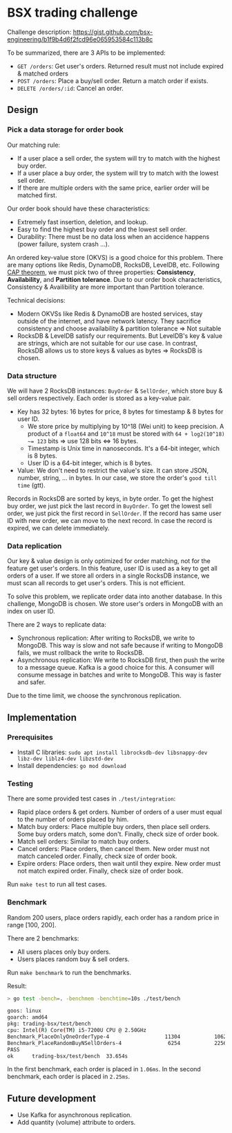 # BSX trading challenge

Challenge description: <https://gist.github.com/bsx-engineering/b1f9b4d6f2fcd96e065953584c113b8c>

To be summarized, there are 3 APIs to be implemented:

- `GET /orders`: Get user's orders. Returned result must not include expired & matched orders
- `POST /orders`: Place a buy/sell order. Return a match order if exists. 
- `DELETE /orders/:id`: Cancel an order.

## Design

### Pick a data storage for order book

Our matching rule:
- If a user place a sell order, the system will try to match with the highest buy order.
- If a user place a buy order, the system will try to match with the lowest sell order.
- If there are multiple orders with the same price, earlier order will be matched first.

Our order book should have these characteristics:
- Extremely fast insertion, deletion, and lookup.
- Easy to find the highest buy order and the lowest sell order.
- Durability: There must be no data loss when an accidence happens (power failure, system crash ...).

An ordered key-value store (OKVS) is a good choice for this problem. There are many options like Redis, DynamoDB, RocksDB, LevelDB, etc. Following [CAP theorem](https://en.wikipedia.org/wiki/CAP_theorem), we must pick two of three properties: **Consistency**, **Availability**, and **Partition tolerance**. Due to our order book characteristics, Consistency & Availibility are more important than Partition tolerance. 

Technical decisions:
- Modern OKVSs like Redis & DynamoDB are hosted services, stay outside of the internet, and have network latency. They sacrifice consistency and choose availability & partition tolerance => Not suitable
- RocksDB & LevelDB satisfy our requirements. But LevelDB's key & value are strings, which are not suitable for our use case. In contrast, RocksDB allows us to store keys & values as bytes  => RocksDB is chosen.

### Data structure

We will have 2 RocksDB instances: `BuyOrder` & `SellOrder`, which store buy & sell orders respectively. Each order is stored as a key-value pair.

- Key has 32 bytes: 16 bytes for price, 8 bytes for timestamp & 8 bytes for user ID. 
  - We store price by multiplying by 10^18 (Wei unit) to keep precision. A product of a `float64` and `10^18` must be stored with `64 + log2(10^18) ~= 123` bits => use 128 bits <=> 16 bytes.
  - Timestamp is Unix time in nanoseconds. It's a 64-bit integer, which is 8 bytes.
  - User ID is a 64-bit integer, which is 8 bytes.
- Value: We don't need to restrict the value's size. It can store JSON, number, string, ... in bytes. In our case, we store the order's `good till time` (gtt).

Records in RocksDB are sorted by keys, in byte order. To get the highest buy order, we just pick the last record in `BuyOrder`. To get the lowest sell order, we just pick the first record in `SellOrder`. If the record has same user ID with new order, we can move to the next record. In case the record is expired, we can delete immediately.

### Data replication

Our key & value design is only optimized for order matching, not for the feature get user's orders. In this feature, user ID is used as a key to get all orders of a user. If we store all orders in a single RocksDB instance, we must scan all records to get user's orders. This is not efficient.

To solve this problem, we replicate order data into another database. In this challenge, MongoDB is chosen. We store user's orders in MongoDB with an index on user ID.

There are 2 ways to replicate data:

- Synchronous replication: After writing to RocksDB, we write to MongoDB. This way is slow and not safe because if writing to MongoDB fails, we must rollback the write to RocksDB.
- Asynchronous replication: We write to RocksDB first, then push the write to a message queue. Kafka is a good choice for this. A consumer will consume message in batches and write to MongoDB. This way is faster and safer.

Due to the time limit, we choose the synchronous replication.

## Implementation

### Prerequisites

- Install C libraries: `sudo apt install librocksdb-dev libsnappy-dev libz-dev liblz4-dev libzstd-dev`
- Install dependencies: `go mod download`

### Testing

There are some provided test cases in `./test/integration`:

- Rapid place orders & get orders. Number of orders of a user must equal to the number of orders placed by him.
- Match buy orders: Place multiple buy orders, then place sell orders. Some buy orders match, some don't. Finally, check size of order book.
- Match sell orders: Similar to match buy orders.
- Cancel orders: Place orders, then cancel them. New order must not match canceled order. Finally, check size of order book.
- Expire orders: Place orders, then wait until they expire. New order must not match expired order. Finally, check size of order book.

Run `make test` to run all test cases.

### Benchmark

Random 200 users, place orders rapidly, each order has a random price in range [100, 200]. 

There are 2 benchmarks:
- All users places only buy orders.
- Users places random buy & sell orders.

Run `make benchmark` to run the benchmarks.

Result:

```bash
> go test -bench=. -benchmem -benchtime=10s ./test/bench

goos: linux
goarch: amd64
pkg: trading-bsx/test/bench
cpu: Intel(R) Core(TM) i5-7200U CPU @ 2.50GHz
Benchmark_PlaceOnlyOneOrderType-4                  11304           1062627 ns/op           13044 B/op        109 allocs/op
Benchmark_PlaceRandomBuyNSellOrders-4               6254           2256801 ns/op           13356 B/op        119 allocs/op
PASS
ok      trading-bsx/test/bench  33.654s
```

In the first benchmark, each order is placed in `1.06ms`. In the second benchmark, each order is placed in `2.25ms`.

## Future development

- Use Kafka for asynchronous replication.
- Add quantity (volume) attribute to orders.